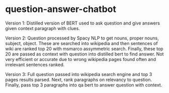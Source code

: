 # question-answer-chatbot
Version 1: Distilled version of BERT used to ask question and give answers given context paragraph with clues.

Version 2: Question processed by Spacy NLP to get nouns, proper nouns, subject, object. These are searched into wikipedia
and then sentences of wiki are ranked top 20 with msmarco assymmetric search. Finally, these top 20 are passed as context with question
into distilled bert to find answer. Not very efficient or accurate due to wrong wikipedia pages found often and irrelevant sentences ranked.

Version 3: Full question passed into wikipedia search engine and top 3 pages results parsed. Next, rank paragraphs on relevancy to question.
Finally, pass top 3 paragraphs into qa bert to answer question with context.
